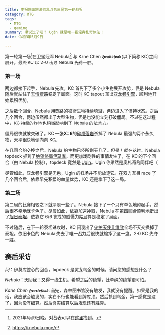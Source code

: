 ```yaml
---
title: 电报位面旅法师乱斗第三届第一轮战报
category: MTG
tags:
  - MTG
  - gaming
summary: 我说过了吧？ Ugin 就是唯一指定奥札奇旅法！
date: 令和3年5月9日 

---
```


第一轮第一场[^0]在卫冕冠军 Nebula[^1] 与 Kane Chen 𝕳𝖊𝖆𝖗𝖙𝖔𝖋𝖔𝖆𝖐(以下简称 KC)之间展开。最终 KC 以 2-0 击败 Nebula 先得一胜。

### 第一场

两边都接下起手，Nebula 先攻。KC 首先下了多个小生物展开攻势，但是 Nebula 随后就站住了[无情贾路](https://scryfall.com/card/isd/181/garruk-relentless-garruk-the-veil-cursed)稳定了局面。这时 KC tapout 顶出[亚龙卷引擎](https://scryfall.com/card/2xm/308/wurmcoil-engine)，顺利地开始累积优势。

之后数个回合，Nebula 用贾路的狼衍生物持续填璇，两边进入了僵持状态。之后几个回合，两边虽然都出了大型生物，但是也没能立刻打破僵局。不过在这过程中，KC 持续的炸地也稍微影响到了 Nebula 的法术力。

僵局很快就被突破了。KC 一张**X=6**的[碎颅落岩](https://scryfall.com/card/znr/161/shatterskull-smashing-shatterskull-the-hammer-pass)杀掉了 Nebula 最强的两个永久物，天平很快地倒向向 KC。

在几回合的交换之后，Nebula 的生物已经所剩无几了。但是！就在这时，Nebula topdeck 抓到了[绝望终局伊莫库](https://scryfall.com/card/emn/6/emrakul-the-promised-end)。而更加戏剧性的事情发生了，在 KC 的下个回合（由 Nebula 控制），topdeck 竟然是 [Ugin](https://scryfall.com/card/m21/1/ugin-the-spirit-dragon)。Ugin 你果然是奥札奇的同伴吧（

尽管如此，亚龙卷引擎是无色，Ugin 的扫场并不能放逐它。在双方互相 race 了几个回合后，依靠早先积累的血量优势，KC 还是拿下了这一局。

### 第二场

第二局的比赛相较之下就平淡一些了。Nebula 接下了一个只有单色地的起手，然后很不幸地就卡色了。尽管如此，依靠加速神器，Nebula 在第四回合顺利地挺出了[旭日泰坦](https://scryfall.com/card/c21/106/sun-titan)，依靠它 6/6 警戒的威慑力姑且算是稳定了局面。

不过随后，在下一轮泰坦进攻时，KC 闪现出了[守护天使艾维欣](https://scryfall.com/card/m15/3/avacyn-guardian-angel)全场不灭交换掉了泰坦。依旧卡色的 Nebula 失去了唯一战力后很快就输掉了这一盘。2-0 KC 先夺一胜。

## 赛后采访

*问*：伊莫库控心的回合，topdeck 是灵龙乌金的时候，请问您的感想是什么？

*Nebula*：天助我！又得一线生机。希望之后的绝望，比单纯的绝望更可怕。

*Kane Chen 𝕳𝖊𝖆𝖗𝖙𝖔𝖋𝖔𝖆𝖐*: 首先，森林图书馆没有触发，我就没有提醒。如果是我的话，我应该会触发的，实在不行也能看到牌库顶。然后抓到乌金，第一感觉是没了，因为没有细算。然后真实结算以后发现还有胜算。

[^0]: 2021年5月9日晚。对战表可以在[这里](https://challonge.com/zh_CN/krm3y5q9)找到。

[^1]: https://i.nebula.moe/